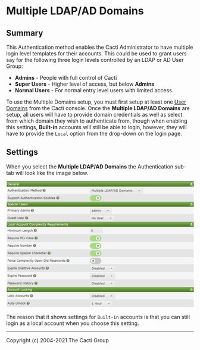 # Multiple LDAP/AD Domains

## Summary

This Authentication method enables the Cacti Administrator to
have multiple login level templates for their accounts.  This 
could be used to grant users say for the following three login
levels controlled by an LDAP or AD User Group:

- **Admins** - People with full control of Cacti
- **Super Users** - Higher level of access, but below **Admins**
- **Normal Users** - For normal entry level users with limited
  access.

To use the Multiple Domains setup, you must first setup at least one
[User Domains](User-Domains.md) from the Cacti console.  Once
the **Multiple LDAP/AD Domains** are setup, all users will
have to provide domain credentials as well as select from which
domain they wish to authenticate from, though when enabling
this settings, **Built-in** accounts will still be able to
login, however, they will have to provide the `Local` option
from the drop-down on the login page.

## Settings

When you select the **Multiple LDAP/AD Domains** the Authentication
sub-tab will look like the image below.

![Multiple LDAP/AD Domains](images/settings-domains.png)

The reason that it shows settings for `Built-in` accounts is that
you can still login as a local account when you choose this setting.

---
<copy>Copyright (c) 2004-2021 The Cacti Group</copy>
